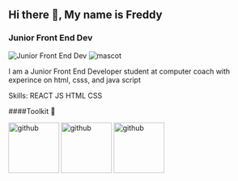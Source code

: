## Hi there 👋, My name is Freddy
### Junior Front End Dev
![Junior Front End Dev](https://i.pinimg.com/originals/ae/56/d1/ae56d10f023f455739a635e435732a94.gif)
![mascot](https://user-images.githubusercontent.com/5713670/87202985-820dcb80-c2b6-11ea-9f56-7ec461c497c3.gif)

I am a Junior Front End Developer student at computer coach with experince on html, csss, and java script

Skills: 
REACT
JS
HTML 
CSS

####Toolkit 🧰

<img src='https://cdn.iconscout.com/icon/free/png-256/html5-42-1175210.png' alt='github' height='100' width='100'> <img src='https://cdn.iconscout.com/icon/free/png-128/css3-2038878-1720091.png' alt='github' height='100' width='100'> <img src='https://cdn.iconscout.com/icon/free/png-256/javascript-2038874-1720087.png' alt='github' height='100' width='100'>


